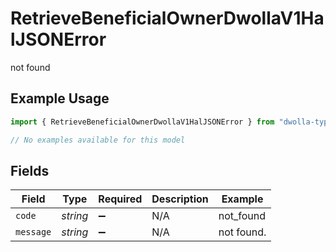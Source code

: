 # RetrieveBeneficialOwnerDwollaV1HalJSONError

not found

## Example Usage

```typescript
import { RetrieveBeneficialOwnerDwollaV1HalJSONError } from "dwolla-typescript/models/errors";

// No examples available for this model
```

## Fields

| Field              | Type               | Required           | Description        | Example            |
| ------------------ | ------------------ | ------------------ | ------------------ | ------------------ |
| `code`             | *string*           | :heavy_minus_sign: | N/A                | not_found          |
| `message`          | *string*           | :heavy_minus_sign: | N/A                | not found.         |